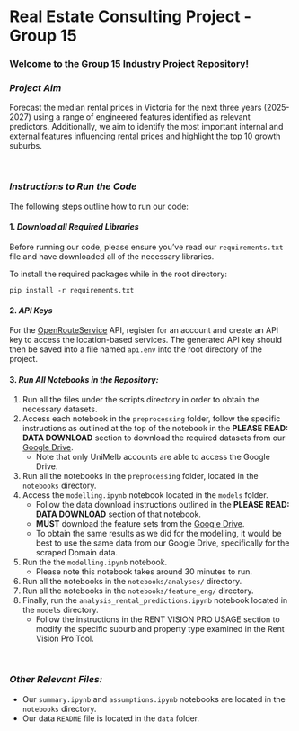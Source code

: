 # Real Estate Consulting Project - Group 15

### Welcome to the Group 15 Industry Project Repository!

### *Project Aim* 
Forecast the median rental prices in Victoria for the next three years (2025-2027) using a range of engineered features identified as relevant predictors. Additionally, we aim to identify the most important internal and external features influencing rental prices and highlight the top 10 growth suburbs.

<br>

### *Instructions to Run the Code* 
The following steps outline how to run our code:

#### 1. *Download all Required Libraries* 
Before running our code, please ensure you’ve read our `requirements.txt` file and have downloaded all of the necessary libraries.

To install the required packages while in the root directory:
```
pip install -r requirements.txt
```

#### 2. *API Keys*
For the [OpenRouteService](https://openrouteservice.org/) API, register for an account and create an API key to access the location-based services. The generated API key should then be saved into a file named `api.env` into the root directory of the project.


#### 3. *Run All Notebooks in the Repository:*
1. Run all the files under the scripts directory in order to obtain the necessary datasets.
2. Access each notebook in the `preprocessing` folder, follow the specific instructions as outlined at the top of the notebook in the **PLEASE READ: DATA DOWNLOAD** section to download the required datasets from our [Google Drive](https://drive.google.com/drive/folders/1JzqWIVPAHOvMeD0X1u3RefYBSj1PehZ0?usp=sharing).
    - Note that only UniMelb accounts are able to access the Google Drive.
3. Run all the notebooks in the `preprocessing` folder, located in the `notebooks` directory.
4. Access the `modelling.ipynb` notebook located in the `models` folder. 
    - Follow the data download instructions outlined in the **PLEASE READ: DATA DOWNLOAD** section of that notebook. 
    - **MUST** download the feature sets from the [Google Drive](https://drive.google.com/drive/folders/1JzqWIVPAHOvMeD0X1u3RefYBSj1PehZ0?usp=sharing).
    - To obtain the same results as we did for the modelling, it would be best to use the same data from our Google Drive, specifically for the scraped Domain data.
5. Run the the `modelling.ipynb` notebook.
    - Please note this notebook takes around 30 minutes to run. 
5. Run all the notebooks in the `notebooks/analyses/` directory.
6. Run all the notebooks in the `notebooks/feature_eng/` directory.
7. Finally, run the `analysis_rental_predictions.ipynb` notebook located in the `models` directory.
    - Follow the instructions in the RENT VISION PRO USAGE section to modify the specific suburb and property type examined in the Rent Vision Pro Tool. 

<br>

### *Other Relevant Files:*
- Our `summary.ipynb` and `assumptions.ipynb` notebooks are located in the `notebooks` directory.
- Our data `README` file is located in the `data` folder.
